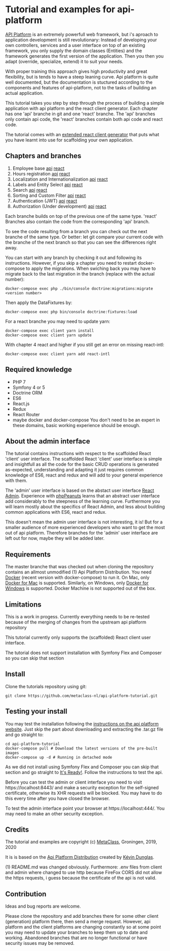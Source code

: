 <h1>Tutorial and examples for api-platform</h1>

[API Platform](https://api-platform.com) is an extremely powerfull web framework, but i's aproach to application 
development is still revolutionary: 
Instead of developing your own controllers, services and a user interface on top of 
an existing framework, you only supply the domain classes (Entities) and the framework
generates the first version of the application. Then you then you adapt 
(override, specialize, extend) it to suit your needs. 

With proper training this approach gives high productivity and great flexibility,
but is tends to have a steep leaning curve. Api platform is quite well documented, 
but the documentation is stuctured according to the components and features
of api-platform, not to the tasks of building an actual application. 
 
This tutorial takes you step by step through the process of building 
a simple application with api platform and the react client generator. 
Each chapter has one 'api' branche in git and one 'react' branche. 
The 'api' branches only contain api code, the 'react' branches
contain both api code and react code. 

The tutorial comes with an [extended react client generator](https://github.com/metaclass-nl/client-generator) that puts
what you have learnt into use for scaffolding your own application.

Chapters and branches
---------------------
1. Employee base [api](https://github.com/metaclass-nl/api-platform-tutorial/tree/chapter1-api) [react](https://github.com/metaclass-nl/api-platform-tutorial/tree/chapter1-react) 
2. Hours registration [api](https://github.com/metaclass-nl/api-platform-tutorial/tree/chapter2-api) [react](https://github.com/metaclass-nl/api-platform-tutorial/tree/chapter2-react)
3. Localization and Internationalization [api](https://github.com/metaclass-nl/api-platform-tutorial/tree/chapter3-api) [react](https://github.com/metaclass-nl/api-platform-tutorial/tree/chapter3-react)
4. Labels and Entity Select [api](https://github.com/metaclass-nl/api-platform-tutorial/tree/chapter4-api) [react](https://github.com/metaclass-nl/api-platform-tutorial/tree/chapter4-react)
5. Search [api](https://github.com/metaclass-nl/api-platform-tutorial/tree/chapter5-api) [react](https://github.com/metaclass-nl/api-platform-tutorial/tree/chapter5-react)
6. Sorting and Custom Filter [api](https://github.com/metaclass-nl/api-platform-tutorial/tree/chapter6-api) [react](https://github.com/metaclass-nl/api-platform-tutorial/tree/chapter6-react)
7. Authentication (JWT) [api](https://github.com/metaclass-nl/api-platform-tutorial/tree/chapter7-api) [react](https://github.com/metaclass-nl/api-platform-tutorial/tree/chapter7-react)
8. Authorization (Under development) [api](https://github.com/metaclass-nl/api-platform-tutorial/tree/chapter8-api) [react](https://github.com/metaclass-nl/api-platform-tutorial/tree/chapter8-react)

Each branche builds on top of the previous one of the same type. 'react' Branches
also contain the code from the corresponding 'api' branch.  

To see the code resulting from a branch you can check out 
the next branche of the same type. Or better: let git compare your current 
code with the branche of the next branch so that you can see the differences right away.  

You can start with any branch by checking it out and following its instructions.
However, if you skip a chapter you need to restart docker-compose 
to apply the migrations. When swiching back you may have to migrate back to 
the last migration in the branch (replace <version number> with the actual number): 
```shell
docker-compose exec php ./bin/console doctrine:migrations:migrate <version number>
```
Then apply the DataFixtures by:
```shell
docker-compose exec php bin/console doctrine:fixtures:load
```                     
For a react branche you may need to update yarn:
```shell
docker-compose exec client yarn install
docker-compose exec client yarn update
```                     
With chapter 4 react and higher if you still get an error on missing react-intl: 
```shell
docker-compose exec client yarn add react-intl
```


Required knowledge
------------------
- PHP 7
- Symfony 4 or 5
- Doctrine ORM
- ES6
- React.js
- Redux
- React Router
- maybe docker and docker-compose
You don't need to be an expert in these domains, basic working experience should be enough. 

About the admin interface
-------------------------

The tutorial contains instructions with respect to the scaffolded React 'client' 
user interface. The scaffolded React 'client' user interface is simple and insightfull 
as all the code for the basic CRUD operations is generated as-expected,
understanding and adapting it just requires common knowledge of ES6, react and redux
and will add to your general experience with them. 

The 'admin' user interface is based on the abstact user interface [React Admin](https://marmelab.com/react-admin/).
Experience with [phpPeanuts](http://www.phppeanuts.org/) learns that an abstract
user interface add considerably to the steepness of the learning curve. 
Furthermore you will learn mostly about the specifics of React Admin,
and less about building common applications with ES6, react and redux. 

This doesn't mean the admin user interface is not interesting, it is! But for a smaller 
audience of more experienced developers who want to get the most out of api platform.
Therefore branches for the 'admin' user interface are left out for now, maybe they will be added later.

Requirements
------------
The master branche that was checked out when cloning the repository contains
an allmost unmodified (1) Api Platform Distribution. You need [Docker](https://docs.docker.com/install/) 
(recent version with docker-compose) to run it. On Mac, only [Docker for Mac](https://docs.docker.com/docker-for-mac/)
 is supported. Similarly, on Windows, only [Docker for Windows](https://docs.docker.com/docker-for-windows/) is supported. Docker Machine is not supported out of the box.

Limitations
-----------
This is a work in progess. Currently everything needs to be re-tested 
because of the merging of changes from the upstream api platform repository

This tutorial currently only supports the (scaffolded) React client user interface.  

The tutorial does not support installation with Symfony Flex and Composer so you can skip that section 

Install
-------
Clone the tutorials repository using git:
```shell
git clone https://github.com/metaclass-nl/api-platform-tutorial.git
```

Testing your install
--------------------
You may test the installation following the [instructions on the api platform website](https://api-platform.com/docs/distribution/#installing-the-framework).
Just skip the part about downloading and extracting the .tar.gz file and go straight to:
```shell
cd api-platform-tutorial
docker-compose pull # Download the latest versions of the pre-built images
docker-compose up -d # Running in detached mode
```

As we did not install using Symfony Flex and Composer you can skip that section 
and go straight to [It's Ready!](https://api-platform.com/docs/distribution/#its-ready).
Follow the instructions to test the api.

Before you can test the admin or client interface you need to visit https://localhost:8443/
and make a security exception for the self-signed certificate, otherwise its 
XHR requests will be blocked. You may have to do this every time after you
have closed the browser. 

To test the admin interface point your browser at https://localhost:444/. You may need to
make an other security exception.

Credits
-------

The tutorial and examples are copyright (c) [MetaClass](https://www.metaclass.nl/), Groningen, 2019, 2020

It is is based on the [Api Platform Distribution](https://api-platform.com/docs/distribution/)
created by [Kévin Dunglas](https://dunglas.fr). 

 
(1) README.md was changed obviously. Furthermore: .env files from client and admin where 
changed to use http because FireFox CORS did not allow the https requests, i guess because
the certificate of the api is not valid.

Contribution
------------
Ideas and bug reports are welcome. 

Please clone the repository and add branches there 
for some other client (generation) platform there, then send a merge request. 
However, api platform and the client platforms are changing constantly so 
at some point you may need to update your branches to keep them up to date and
working. Abandoned branches that are no longer functional or have security issues
may be removed. 
